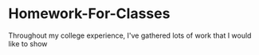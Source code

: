 # Homework-For-Classes
Throughout my college experience, I've gathered lots of work that I would like to show
